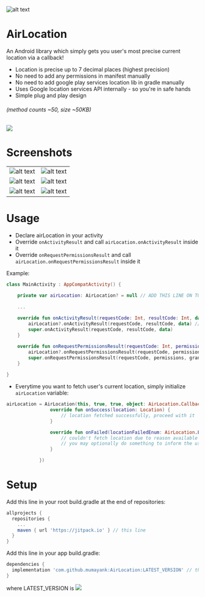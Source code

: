 ![alt text](https://github.com/mumayank/AirLocation/blob/master/image.png "Logo")

# AirLocation

An Android library which simply gets you user's most precise current location via a callback!
+ Location is precise up to 7 decimal places (highest precision)
+ No need to add any permissions in manifest manually
+ No need to add google play services location lib in gradle manually
+ Uses Google location services API internally - so you're in safe hands
+ Simple plug and play design

###### (method counts ~50, size ~50KB)

[![](https://jitpack.io/v/mumayank/AirLocation.svg)](https://jitpack.io/#mumayank/AirLocation)

# Screenshots

|   |  |
| ------------- | ------------- |
| ![alt text](https://github.com/mumayank/AirLocation/blob/master/s1.png "Logo")  | ![alt text](https://github.com/mumayank/AirLocation/blob/master/s2.png "Logo")  |
| ![alt text](https://github.com/mumayank/AirLocation/blob/master/s3.png "Logo")  | ![alt text](https://github.com/mumayank/AirLocation/blob/master/s4.png "Logo")  |
| ![alt text](https://github.com/mumayank/AirLocation/blob/master/s5.png "Logo")  | ![alt text](https://github.com/mumayank/AirLocation/blob/master/s6.png "Logo")  |

# Usage

+ Declare airLocation in your activity
+ Override `onActivityResult` and call `airLocation.onActivityResult` inside it
+ Override `onRequestPermissionsResult` and call `airLocation.onRequestPermissionsResult` inside it

Example:

```kotlin
class MainActivity : AppCompatActivity() {

    private var airLocation: AirLocation? = null // ADD THIS LINE ON TOP
    
    ...
    
    override fun onActivityResult(requestCode: Int, resultCode: Int, data: Intent?) {
        airLocation?.onActivityResult(requestCode, resultCode, data) // ADD THIS LINE INSIDE onActivityResult
        super.onActivityResult(requestCode, resultCode, data)
    }

    override fun onRequestPermissionsResult(requestCode: Int, permissions: Array<out String>, grantResults: IntArray) {
        airLocation?.onRequestPermissionsResult(requestCode, permissions, grantResults) // ADD THIS LINE INSIDE onRequestPermissionResult
        super.onRequestPermissionsResult(requestCode, permissions, grantResults)
    }
    
}
```

+ Everytime you want to fetch user's current location, simply initialize `airLocation` variable:
```kotlin
airLocation = AirLocation(this, true, true, object: AirLocation.Callbacks {
                override fun onSuccess(location: Location) {
                    // location fetched successfully, proceed with it
                }

                override fun onFailed(locationFailedEnum: AirLocation.LocationFailedEnum) {
                    // couldn't fetch location due to reason available in locationFailedEnum
                    // you may optionally do something to inform the user, even though the reason may be obvious
                }

            })
```

# Setup

Add this line in your root build.gradle at the end of repositories:

```gradle
allprojects {
  repositories {
    ...
    maven { url 'https://jitpack.io' } // this line
  }
}
  ```
Add this line in your app build.gradle:
```gradle
dependencies {
  implementation 'com.github.mumayank:AirLocation:LATEST_VERSION' // this line
}
```
where LATEST_VERSION is [![](https://jitpack.io/v/mumayank/AirLocation.svg)](https://jitpack.io/#mumayank/AirLocation)

